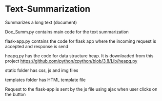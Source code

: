 # Text-Summarization
Summarizes a long text (document)

Doc_Summ.py contains main code for the text summarization

flask-app.py contains the code for flask app where the incoming request is accepted and response is send

heapq.py has the code for data structure heap. It is downloaded from this project https://github.com/python/cpython/blob/3.8/Lib/heapq.py

static folder has css, js and img files

templates folder has HTML template file

Request to the flask-app is sent by the js file using ajax when user clicks on the button
